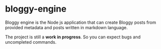 # bloggy-engine

Bloggy engine is the Node js application that can create Bloggy posts from provided metadata and posts written in markdown language.

The project is still a **work in progress**. So you can expect bugs and uncompleted commands.
